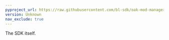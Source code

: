 ```yaml
---
pyproject_url: https://raw.githubusercontent.com/bl-sdk/oak-mod-manager/master/manager_pyproject.toml
version: Unknown
nav_exclude: true
---
```

<script>
async function update_version() {
    const response = await fetch(
        "https://api.github.com/repos/bl-sdk/oak-mod-manager/releases/latest",
        {
            headers: {
                "Accept": "application/vnd.github+json",
                "X-GitHub-Api-Version": "2022-11-28",
            },
        }
    );
    const data = await response.json();
    if (data.tag_name) {
        document.querySelector("#version").innerText = data.tag_name;
    }
}
document.extra_custom_updater_promises = [update_version()];
</script>

The SDK itself.
